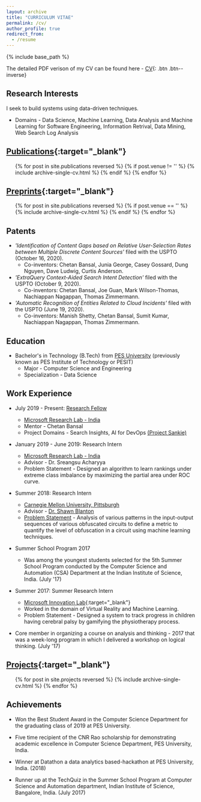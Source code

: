 ```yaml
---
layout: archive
title: "CURRICULUM VITAE"
permalink: /cv/
author_profile: true
redirect_from:
  - /resume
---
```


{% include base_path %}

The detailed PDF verison of my CV can be found here - [CV](\files\NikithaRao_CV_October2020.pdf){: .btn .btn--inverse}

Research Interests
------
I seek to build systems using data-driven techniques.

* Domains - Data Science, Machine Learning, Data Analysis and Machine Learning for Software Engineering, Information Retrival, Data Mining, Web Search Log Analysis


[Publications](https://raonikitha.github.io/publications/){:target="_blank"}
------

  <ul>{% for post in site.publications reversed %}
      {% if post.venue != '' %}
          {% include archive-single-cv.html %}
      {% endif %}
  {% endfor %}</ul>

[Preprints](https://raonikitha.github.io/publications/){:target="_blank"}
------
  <ul>{% for post in site.publications reversed %}
      {% if post.venue == '' %}
          {% include archive-single-cv.html %}
      {% endif %}
  {% endfor %}</ul>


Patents
------
* <i>'Identification of Content Gaps based on Relative User-Selection Rates between Multiple Discrete Content Sources'</i> filed with the USPTO (October 16, 2020). <br>
  * Co-inventors: Chetan Bansal, Junia George, Casey Gossard, Dung Nguyen, Dave Ludwig, Curtis Anderson.
* <i>'ExtraQuery Context-Aided Search Intent Detection'</i> filed with the USPTO (October 9, 2020). <br>
  * Co-inventors: Chetan Bansal, Joe Guan, Mark Wilson-Thomas, Nachiappan Nagappan, Thomas Zimmermann.
* <i>'Automatic Recognition of Entities Related to Cloud Incidents'</i> filed with the USPTO (June 19, 2020). <br>
  * Co-inventors: Manish Shetty, Chetan Bansal, Sumit Kumar, Nachiappan Nagappan, Thomas Zimmermann.


Education
------
* Bachelor's in Technology (B.Tech) from [PES University](https://cs.pes.edu/) (previously known as PES Institute of Technology or PESIT)<br>
  * Major - Computer Science and Engineering
  * Specialization - Data Science



Work Experience
------

* July 2019 - Present: [Research Fellow](https://www.microsoft.com/en-us/research/academic-program/research-fellows-program-at-microsoft-research-india/)
  * [Microsoft Research Lab - India](https://www.microsoft.com/en-us/research/lab/microsoft-research-india/)
  * Mentor - Chetan Bansal
  * Project Domains - Search Insights, AI for DevOps [(Project Sankie)](https://www.microsoft.com/en-us/research/project/sankie/)

* January 2019 - June 2019: Research Intern
  * [Microsoft Research Lab - India](https://www.microsoft.com/en-us/research/lab/microsoft-research-india/)
  * Advisor - Dr. Sreangsu Acharyya
  * Problem Statement - Designed an algorithm to learn rankings under extreme class imbalance by maximizing the partial area under ROC curve.

* Summer 2018: Research Intern
  * [Carnegie Mellon University, Pittsburgh](https://www.cmu.edu/)
  * Advisor - [Dr. Shawn Blanton](https://cylab.cmu.edu/directory/bios/blanton-shawn.html)
  * [Problem Statement](https://raonikitha.github.io/projects/2018-07-25-HardwareObfuscation) - Analysis of various patterns in the input-output sequences of various obfuscated circuits to define a metric to quantify the level of obfuscation in a circuit using machine learning techniques.  

* Summer School Program 2017
  * Was among the youngest students selected for the 5th Summer School Program conducted by the Computer Science and Automation (CSA) Department at the Indian Institute of Science, India. (July '17)  

* Summer 2017: Summer Research Intern
  * [Microsoft Innovation Lab](https://clubs.pes.edu/microsoft-innovation-lab){:target="_blank"}
  * Worked in the domain of Virtual Reality and Machine Learning.
  * Problem Statement - Designed a system to track progress in children having cerebral palsy by gamifying the physiotherapy process.

* Core member in organizing a course on analysis and thinking - 2017 that was a week-long program in which I delivered a workshop on logical thinking. (July '17) 

  


[Projects](https://raonikitha.github.io/projects/){:target="_blank"}
------

  <ul>{% for post in site.projects reversed %}
    {% include archive-single-cv.html %}
  {% endfor %}</ul>

Achievements
------
* Won the Best Student Award in the Computer Science Department for the graduating class of 2019 at PES University.  

* Five time recipient of the CNR Rao scholarship for demonstrating academic excellence in Computer Science Department, PES University, India. 

* Winner at Datathon a data analytics based-hackathon at PES University, India. (2018) 

* Runner up at the TechQuiz in the Summer School Program at Computer Science and Automation department, Indian Institute of Science, Bangalore, India. (July 2017) 


<!-- Talks
======
  <ul>{% for post in site.talks %}
    {% include archive-single-talk-cv.html %}
  {% endfor %}</ul>
  
Teaching
======
  <ul>{% for post in site.teaching %}
    {% include archive-single-cv.html %}
  {% endfor %}</ul>
  
Service and leadership
======
* Currently signed in to 43 different slack teams
 -->
